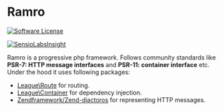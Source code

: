 # Ramro
[![Software License](https://img.shields.io/badge/license-MIT-brightgreen.svg?style=flat-square)](LICENSE.md)

[![SensioLabsInsight](https://insight.sensiolabs.com/projects/fa974f46-3f2a-40e5-804c-bd39f9f30ae1/big.png)](https://insight.sensiolabs.com/projects/fa974f46-3f2a-40e5-804c-bd39f9f30ae1)

Ramro is a progressive php framework. Follows community standards like **PSR-7: HTTP message interfaces** and **PSR-11: container interface** etc.
Under the hood it uses following packages:
  - [League\Route](https://github.com/thephpleague/route) for routing.
  - [League\Container](https://github.com/thephpleague/container) for dependency injection.
  - [Zendframework/Zend-diactoros](https://github.com/zendframework/zend-diactoros) for representing HTTP messages.
